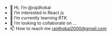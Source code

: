 - 👋 Hi, I’m @rajdhokai
- 👀 I’m interested in React js
- 🌱 I’m currently learning RTK
- 💞️ I’m looking to collaborate on ...
- 📫 How to reach me rajdhokai2000@gmail.com

<!---
rajdhokai/rajdhokai is a ✨ special ✨ repository because its `README.md` (this file) appears on your GitHub profile.
You can click the Preview link to take a look at your changes.
--->
